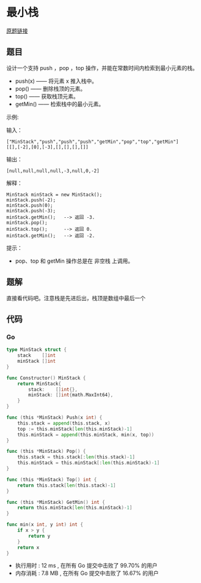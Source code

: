 # 最小栈

[原题链接](https://leetcode-cn.com/problems/min-stack/)

## 题目

设计一个支持 push ，pop ，top 操作，并能在常数时间内检索到最小元素的栈。

- push(x) —— 将元素 x 推入栈中。
- pop() —— 删除栈顶的元素。
- top() —— 获取栈顶元素。
- getMin() —— 检索栈中的最小元素。
 

示例:

输入：
```text
["MinStack","push","push","push","getMin","pop","top","getMin"]
[[],[-2],[0],[-3],[],[],[],[]]
```

输出：
```text
[null,null,null,null,-3,null,0,-2]
```

解释：
```text
MinStack minStack = new MinStack();
minStack.push(-2);
minStack.push(0);
minStack.push(-3);
minStack.getMin();   --> 返回 -3.
minStack.pop();
minStack.top();      --> 返回 0.
minStack.getMin();   --> 返回 -2.
```

提示：
- pop、top 和 getMin 操作总是在 非空栈 上调用。

## 题解

直接看代码吧。注意栈是先进后出，栈顶是数组中最后一个

## 代码

### Go

```go
type MinStack struct {
	stack    []int
	minStack []int
}

func Constructor() MinStack {
	return MinStack{
		stack:    []int{},
		minStack: []int{math.MaxInt64},
	}
}

func (this *MinStack) Push(x int) {
	this.stack = append(this.stack, x)
	top := this.minStack[len(this.minStack)-1]
	this.minStack = append(this.minStack, min(x, top))
}

func (this *MinStack) Pop() {
	this.stack = this.stack[:len(this.stack)-1]
	this.minStack = this.minStack[:len(this.minStack)-1]
}

func (this *MinStack) Top() int {
	return this.stack[len(this.stack)-1]
}

func (this *MinStack) GetMin() int {
	return this.minStack[len(this.minStack)-1]
}

func min(x int, y int) int {
	if x > y {
		return y
	}
	return x
}
```

- 执行用时 : 12 ms , 在所有 Go 提交中击败了 99.70% 的用户 
- 内存消耗 : 7.8 MB , 在所有 Go 提交中击败了 16.67% 的用户

